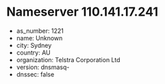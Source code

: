 # Nameserver 110.141.17.241

* as_number: 1221
* name: Unknown
* city: Sydney
* country: AU
* organization: Telstra Corporation Ltd
* version: dnsmasq-
* dnssec: false
